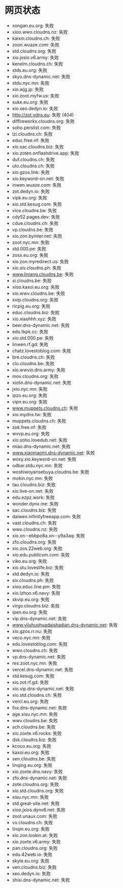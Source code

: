 # 网页状态
- xongan.eu.org: 失败
- xioo.wwo.cloudns.nz: 失败
- kaixin.cloudns.ch: 失败
- zoon.wuaze.com: 失败
- std.cloudns.org: 失败
- xio.jxsio.v6.army: 失败
- kenelm.cloudns.ch: 失败
- stds.eu.org: 失败
- skyo.dns-dynamic.net: 失败
- stdu.nyc.mn: 失败
- xio.wjg.jp: 失败
- xio.zoot.myfw.us: 失败
- suke.eu.org: 失败
- xio.xeo.dedyn.io: 失败
- http://zot.ydns.eu: 失败 (404)
- diffireworks.cloudns.org: 失败
- soho.perslist.com: 失败
- lzi.cloudns.ch: 失败
- educ.free.nf: 失败
- xio.sac.cloudns.biz: 失败
- xio.zoten.onflashdrive.app: 失败
- duf.cloudns.ch: 失败
- uto.cloudns.ch: 失败
- xio.gzos.link: 失败
- xio.keyword-on.net: 失败
- inwen.wuaze.com: 失败
- zot.dedyn.io: 失败
- vipk.eu.org: 失败
- xio.std.kesug.com: 失败
- vice.cloudns.be: 失败
- cdy52.pages.dev: 失败
- cdue.cloudns.ch: 失败
- vp.cloudns.be: 失败
- xio.zon.byinter.net: 失败
- zoot.nyc.mn: 失败
- std.000.pe: 失败
- zosx.eu.org: 失败
- xio.zon.myredirect.us: 失败
- xio.siv.cloudns.ph: 失败
- www.liniang.cloudns.be: 失败
- si.cloudns.be: 失败
- xioo.kaxoi.eu.org: 失败
- xio.wwv.cloudns.be: 失败
- svip.cloudns.org: 失败
- ricpig.eu.org: 失败
- educ.cloudns.biz: 失败
- xio.xiaohhh.xyz: 失败
- beer.dns-dynamic.net: 失败
- edu.tkpk.cc: 失败
- xio.std.000.pe: 失败
- linwen.rf.gd: 失败
- chatz.lovestoblog.com: 失败
- bre.cloudns.ch: 失败
- clo.cloudns.be: 失败
- xio.wwvio.dns.army: 失败
- mov.cloudns.org: 失败
- xiolin.dns-dynamic.net: 失败
- jxio.nyc.mn: 失败
- ipzo.eu.org: 失败
- vipn.eu.org: 失败
- www.muppets.cloudns.ch: 失败
- xio.mydns.tw: 失败
- muppets.cloudns.ch: 失败
- zok.free.nf: 失败
- wvvp.eu.org: 失败
- xio.soho.lovedub.net: 失败
- miao.dns-dynamic.net: 失败
- www.xiaomaomi.dns-dynamic.net: 失败
- woxy.xio.keyword-on.net: 失败
- odbar.stdu.nyc.mn: 失败
- woshiwoyansebuya.cloudns.be: 失败
- mokin.nyc.mn: 失败
- tau.cloudns.biz: 失败
- xio.live-on.net: 失败
- edu.ezpz.work: 失败
- wonder.dynx.me: 失败
- sac.cloudns.biz: 失败
- daiwen.infinityfreeapp.com: 失败
- vast.cloudns.ch: 失败
- wwo.cloudns.nz: 失败
- xio.xn--ebbpo8a.xn--y9a3aq: 失败
- zfo.cloudns.org: 失败
- xio.zos.22web.org: 失败
- xio.edu.publicvm.com: 失败
- viko.eu.org: 失败
- xio.stu.loveslife.biz: 失败
- std.dedyn.io: 失败
- siv.cloudns.ph: 失败
- xioo.educ.line.pm: 失败
- xio.lzhoo.v6.navy: 失败
- skvip.eu.org: 失败
- virgo.cloudns.biz: 失败
- ipen.eu.org: 失败
- vip.dns-dynamic.net: 失败
- www.yiluhuohuadaishadian.dns-dynamic.net: 失败
- xio.gzos.rr.nu: 失败
- veco.nyc.mn: 失败
- edu.lovestoblog.com: 失败
- wwo.cloudns.ch: 失败
- vp.dns-dynamic.net: 失败
- res.zoot.nyc.mn: 失败
- vercel.dns-dynamic.net: 失败
- std.kesug.com: 失败
- xio.zot.rf.gd: 失败
- xio.vip.dns-dynamic.net: 失败
- xio.std.cloudns.ch: 失败
- vercl.eu.org: 失败
- fox.dns-dynamic.net: 失败
- age.xisu.nyc.mn: 失败
- wwv.cloudns.be: 失败
- sch.cloudns.be: 失败
- xio.zoxte.v6.rocks: 失败
- dsk.cloudns.biz: 失败
- kcoco.eu.org: 失败
- kaxoi.eu.org: 失败
- sen.cloudns.be: 失败
- linqing.eu.org: 失败
- xio.zoxte.dns.navy: 失败
- zfo.dns-dynamic.net: 失败
- zote.cloudns.org: 失败
- xio.std.cloudns.org: 失败
- xisu.nyc.mn: 失败
- std.great-site.net: 失败
- xioo.jxios.dynv6.net: 失败
- zoot.unaux.com: 失败
- vx.cloudns.ch: 失败
- linqin.eu.org: 失败
- xio.zon.lookin.at: 失败
- xio.zoxte.v6.army: 失败
- pan.cloudns.org: 失败
- edu.42web.io: 失败
- skyle.eu.org: 失败
- ven.cloudns.biz: 失败
- xeo.dedyn.io: 失败
- shisi.dns-dynamic.net: 失败
